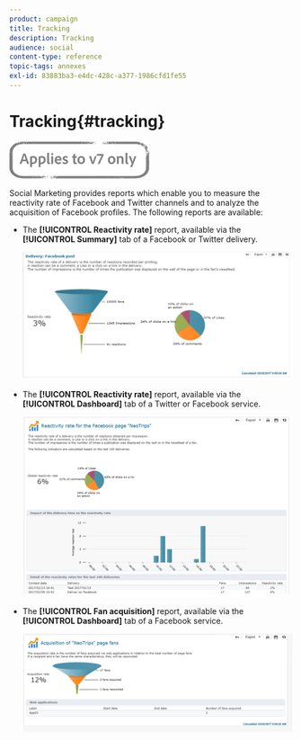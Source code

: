 ```yaml
---
product: campaign
title: Tracking
description: Tracking
audience: social
content-type: reference
topic-tags: annexes
exl-id: 83883ba3-e4dc-428c-a377-1986cfd1fe55
---
```

# Tracking{#tracking}

![](../../assets/v7-only.svg)

Social Marketing provides reports which enable you to measure the reactivity rate of Facebook and Twitter channels and to analyze the acquisition of Facebook profiles. The following reports are available:

* The **[!UICONTROL Reactivity rate]** report, available via the **[!UICONTROL Summary]** tab of a Facebook or Twitter delivery.

  ![](assets/social_report_3.png)

* The **[!UICONTROL Reactivity rate]** report, available via the **[!UICONTROL Dashboard]** tab of a Twitter or Facebook service.

  ![](assets/social_report_2.png)

* The **[!UICONTROL Fan acquisition]** report, available via the **[!UICONTROL Dashboard]** tab of a Facebook service.

  ![](assets/social_report_1.png)

